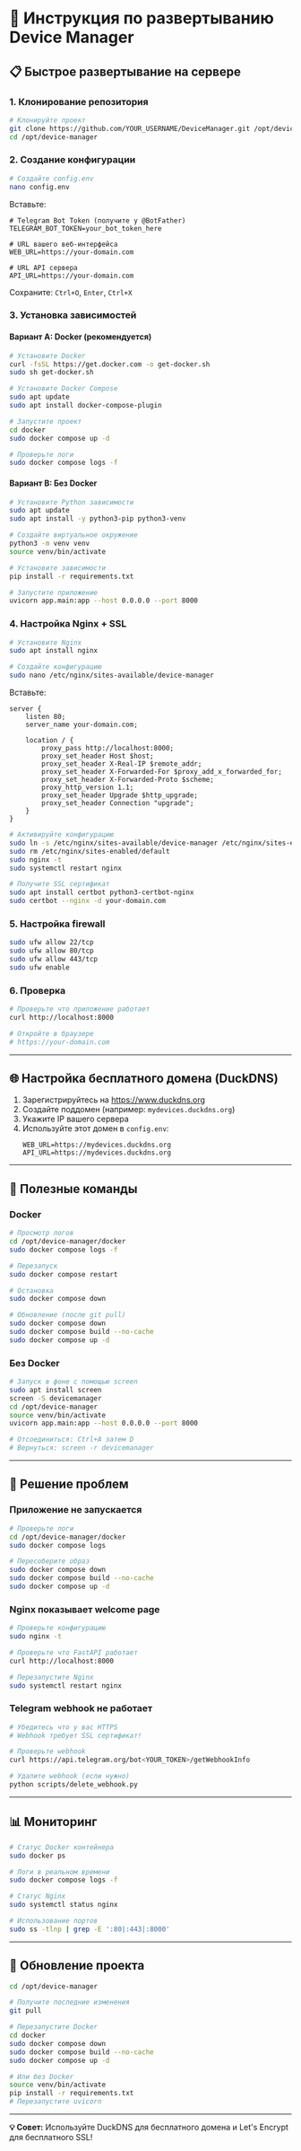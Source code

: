 # 🚀 Инструкция по развертыванию Device Manager

## 📋 Быстрое развертывание на сервере

### 1. Клонирование репозитория

```bash
# Клонируйте проект
git clone https://github.com/YOUR_USERNAME/DeviceManager.git /opt/device-manager
cd /opt/device-manager
```

### 2. Создание конфигурации

```bash
# Создайте config.env
nano config.env
```

Вставьте:
```env
# Telegram Bot Token (получите у @BotFather)
TELEGRAM_BOT_TOKEN=your_bot_token_here

# URL вашего веб-интерфейса
WEB_URL=https://your-domain.com

# URL API сервера
API_URL=https://your-domain.com
```

Сохраните: `Ctrl+O`, `Enter`, `Ctrl+X`

### 3. Установка зависимостей

#### Вариант A: Docker (рекомендуется)

```bash
# Установите Docker
curl -fsSL https://get.docker.com -o get-docker.sh
sudo sh get-docker.sh

# Установите Docker Compose
sudo apt update
sudo apt install docker-compose-plugin

# Запустите проект
cd docker
sudo docker compose up -d

# Проверьте логи
sudo docker compose logs -f
```

#### Вариант B: Без Docker

```bash
# Установите Python зависимости
sudo apt update
sudo apt install -y python3-pip python3-venv

# Создайте виртуальное окружение
python3 -m venv venv
source venv/bin/activate

# Установите зависимости
pip install -r requirements.txt

# Запустите приложение
uvicorn app.main:app --host 0.0.0.0 --port 8000
```

### 4. Настройка Nginx + SSL

```bash
# Установите Nginx
sudo apt install nginx

# Создайте конфигурацию
sudo nano /etc/nginx/sites-available/device-manager
```

Вставьте:
```nginx
server {
    listen 80;
    server_name your-domain.com;

    location / {
        proxy_pass http://localhost:8000;
        proxy_set_header Host $host;
        proxy_set_header X-Real-IP $remote_addr;
        proxy_set_header X-Forwarded-For $proxy_add_x_forwarded_for;
        proxy_set_header X-Forwarded-Proto $scheme;
        proxy_http_version 1.1;
        proxy_set_header Upgrade $http_upgrade;
        proxy_set_header Connection "upgrade";
    }
}
```

```bash
# Активируйте конфигурацию
sudo ln -s /etc/nginx/sites-available/device-manager /etc/nginx/sites-enabled/
sudo rm /etc/nginx/sites-enabled/default
sudo nginx -t
sudo systemctl restart nginx

# Получите SSL сертификат
sudo apt install certbot python3-certbot-nginx
sudo certbot --nginx -d your-domain.com
```

### 5. Настройка firewall

```bash
sudo ufw allow 22/tcp
sudo ufw allow 80/tcp
sudo ufw allow 443/tcp
sudo ufw enable
```

### 6. Проверка

```bash
# Проверьте что приложение работает
curl http://localhost:8000

# Откройте в браузере
# https://your-domain.com
```

---

## 🌐 Настройка бесплатного домена (DuckDNS)

1. Зарегистрируйтесь на https://www.duckdns.org
2. Создайте поддомен (например: `mydevices.duckdns.org`)
3. Укажите IP вашего сервера
4. Используйте этот домен в `config.env`:
   ```env
   WEB_URL=https://mydevices.duckdns.org
   API_URL=https://mydevices.duckdns.org
   ```

---

## 🔧 Полезные команды

### Docker

```bash
# Просмотр логов
cd /opt/device-manager/docker
sudo docker compose logs -f

# Перезапуск
sudo docker compose restart

# Остановка
sudo docker compose down

# Обновление (после git pull)
sudo docker compose down
sudo docker compose build --no-cache
sudo docker compose up -d
```

### Без Docker

```bash
# Запуск в фоне с помощью screen
sudo apt install screen
screen -S devicemanager
cd /opt/device-manager
source venv/bin/activate
uvicorn app.main:app --host 0.0.0.0 --port 8000

# Отсоединиться: Ctrl+A затем D
# Вернуться: screen -r devicemanager
```

---

## 🐛 Решение проблем

### Приложение не запускается

```bash
# Проверьте логи
cd /opt/device-manager/docker
sudo docker compose logs

# Пересоберите образ
sudo docker compose down
sudo docker compose build --no-cache
sudo docker compose up -d
```

### Nginx показывает welcome page

```bash
# Проверьте конфигурацию
sudo nginx -t

# Проверьте что FastAPI работает
curl http://localhost:8000

# Перезапустите Nginx
sudo systemctl restart nginx
```

### Telegram webhook не работает

```bash
# Убедитесь что у вас HTTPS
# Webhook требует SSL сертификат!

# Проверьте webhook
curl https://api.telegram.org/bot<YOUR_TOKEN>/getWebhookInfo

# Удалите webhook (если нужно)
python scripts/delete_webhook.py
```

---

## 📊 Мониторинг

```bash
# Статус Docker контейнера
sudo docker ps

# Логи в реальном времени
sudo docker compose logs -f

# Статус Nginx
sudo systemctl status nginx

# Использование портов
sudo ss -tlnp | grep -E ':80|:443|:8000'
```

---

## 🔄 Обновление проекта

```bash
cd /opt/device-manager

# Получите последние изменения
git pull

# Перезапустите Docker
cd docker
sudo docker compose down
sudo docker compose build --no-cache
sudo docker compose up -d

# Или без Docker
source venv/bin/activate
pip install -r requirements.txt
# Перезапустите uvicorn
```

---

**💡 Совет:** Используйте DuckDNS для бесплатного домена и Let's Encrypt для бесплатного SSL!

